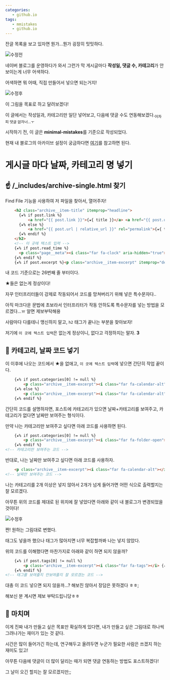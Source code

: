 ```yaml
---
categories: 
   - github.io
tags:
   - mmistakes
   - github.io
---
```

잔글 목록을 보고 있자면 뭔가...뭔가 굉장히 밋밋하다.

![수정전](https://github.com/donggi9313/donggi9313.github.io/blob/master/assets/image/20200118/%EC%B9%B4%ED%85%8C%EA%B3%A0%EB%A6%AC%28%EC%A0%84%29.jpg?raw=true)

네이버 블로그를 운영하다가 와서 그런가 막 게시글마다 **작성일, 댓글 수, 카테고리**가 안보이는게 너무 어색하다.

어색하면 뭐 어때, 직접 만들어서 넣으면 되는거지!

![수정후](https://github.com/donggi9313/donggi9313.github.io/blob/master/assets/image/20200118/%EC%B9%B4%ED%85%8C%EA%B3%A0%EB%A6%AC%28%ED%9B%84%29.jpg?raw=true)

이 그림을 목표로 하고 달려보겠다!

이 글에서는 작성일과, 카테고리만 일단 넣어보고, 다음에 댓글 수도 연동해보겠다.<sub>어차피 댓글 없자너...ㅜ</sub>

시작하기 전, 이 글은 **minimal-mistakes**를 기준으로 작성되었다.

현재 내 블로그의 아카이브 설정이 궁금하다면 [여기](https://github.com/donggi9313/donggi9313.github.io/blob/master/_includes/archive-single.html)를 참고하면 된다.

# 게시글 마다 날짜, 카테고리 명 넣기

## ☝ /_includes/archive-single.html 찾기
Find File 기능을 사용하여 저 파일을 찾아서, 열어주자!

```html
	<h2 class="archive__item-title" itemprop="headline">
      {★% if post.link %}
          <a href="{{ post.link }}">{★{ title }}</a> <a href="{{ post.url | relative_url }}" rel="permalink"><i class="fas fa-link" aria-hidden="true" title="permalink"></i><span class="sr-only">Permalink</span></a>
      {★% else %}
          <a href="{{ post.url | relative_url }}" rel="permalink">{★{ title }}</a>
      {★% endif %}
    </h2>
    <!-- 이 곳에 텍스트 입력 -->
    {★% if post.read_time %}
      <p class="page__meta"><i class="far fa-clock" aria-hidden="true"></i> {★% include read-time.html %}</p>
    {★% endif %}
    {★% if post.excerpt %}<p class="archive__item-excerpt" itemprop="description">{★{ post.excerpt | markdownify | strip_html | truncate: 160 }}</p>{★% endif %}
```

내 코드 기준으로는 26번째 줄 부터이다.

★들은 없는게 정상이다!

자꾸 인터프리터들이 강제로 작동되어서 코드를 망쳐버리기 위해 넣은 특수문자다..

아직 마크다운 문법에 초보라서 인터프리터가 작동 안하도록 특수문자를 넣는 방법을 모르겠다...ㅠ 알면 제보부탁해용

사람마다 다를테니 맹신하지 말고, `h2` 태그가 끝나는 부분을 찾아보자!

저기에  `이 곳에 텍스트 입력`은 없는게 정상이니, 없다고 걱정하지는 말자.
**3**

## 🤞 카테고리, 날짜 코드 넣기

이 이후에 나오는 코드에서 ★을 없애고,  `이 곳에 텍스트 입력`에 넣으면 간단히 작업 끝이다.

```html
	{★% if post.categories[0] != null %}
		<p class="archive__item-excerpt"><i class="far fa-calendar-alt"></i> {★{ post.date | date: "%m/%d/%Y" }} &nbsp; <i class="far fa-folder-open"></i> {★{ post.categories }}</p>
	{★% else %}
		<p class="archive__item-excerpt"><i class="far fa-calendar-alt"></i> {★{ post.date | date: "%m/%d/%Y" }}
	{★% endif %}
```

간단히 코드를 설명하자면, 포스트에 카테고리가 있으면 날짜+카테고리를 보여주고, 카테고리가 없다면 날짜만 보여주는 형식이다.

만약 나는 카테고리만 보여주고 싶다면 아래 코드를 사용하면 된다.

```html
	{★% if post.categories[0] != null %}
		<p class="archive__item-excerpt"><i class="far fa-folder-open"></i> {★{ post.categories }}</p>
	{★% endif %}
<!-- 카테고리만 보여주는 코드 -->
```

반대로, 나는 날짜만 보여주고 싶다면 아래 코드를 사용하자.

```html
	<p class="archive__item-excerpt"><i class="far fa-calendar-alt"></i> {★{ post.date | date: "%m/%d/%Y" }} </p>
<!-- 날짜만 보여주는 코드 -->
```

나는 카테고리를 2개 이상은 넣지 않아서 2개가 넘게 들어가면 어떤 식으로 출력할지는 잘 모르겠다.

아무튼 위의 코드를 제대로 된 위치에 잘 넣었다면 아래와 같이 내 블로그가 변경되었을 것이다!

![수정후](https://github.com/donggi9313/donggi9313.github.io/blob/master/assets/image/20200118/%EC%B9%B4%ED%85%8C%EA%B3%A0%EB%A6%AC%28%ED%9B%84%29.jpg?raw=true)

짠! 원하는 그림대로 변했다.

태그도 넣을까 했으나 태그가 많아지면 너무 복잡할까봐 나는 넣지 않았다.

위의 코드를 이해했다면 마찬가지로 아래와 같이 하면 되지 않을까?

```html
	{★% if post.tags[0] != null %}
		<p class="archive__item-excerpt"><i class="far fa-tags"></i> {★{ post.tags }} </p>
	{★% endif %}
<!-- 태그를 보여줄지 안보여줄지 잘 모르겠는 코드 -->
```

대충 이 코드 넣으면 되지 않을까...? 해보진 않아서 장담은 못하겠다 ㅎㅎ;

해보신 분 계시면 제보 부탁드립니당ㅎㅎ

## 🤟 마치며

이게 진짜 내가 만들고 싶은 목표만 확실하게 있다면, 내가 만들고 싶은 그림대로 하나씩 그려나가는 재미가 있는 것 같다.

시간은 많이 들어가긴 하는데, 연구해두고 올려두면 누군가 필요한 사람은 쓰겠지 하는 재미도 있고!

아무튼 다음에 댓글이 더 많이 달리는 때가 되면 댓글 연동하는 방법도 포스트하겠다!

그 날이 오긴 할지는 잘 모르겠지만;;


